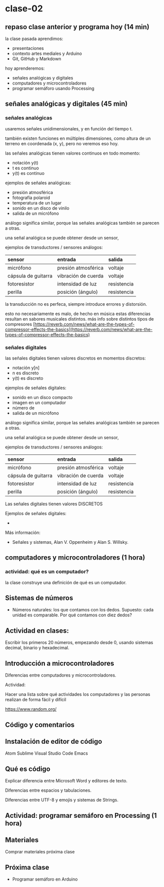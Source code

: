 # clase-02

## repaso clase anterior y programa hoy (14 min)

la clase pasada aprendimos:

* presentaciones 
* contexto artes mediales y Arduino
* Git, GitHub y Markdown

hoy aprenderemos:

* señales analógicas y digitales
* computadores y microcontroladores
* programar semáforo usando Processing

## señales analógicas y digitales (45 min)

### señales analógicas

usaremos señales unidimensionales, y en función del tiempo t.

también existen funciones en múltiples dimensiones, como
altura de un terreno en coordenada (x, y), pero no veremos eso hoy.

las señales analógicas tienen valores continuos en todo momento:

* notación y(t)
* t es continuo
* y(t) es continuo

ejemplos de señales analógicas:

* presión atmosférica
* fotografía polaroid
* temperatura de un lugar
* sonido en un disco de vinilo
* salida de un micrófono

análogo significa similar, porque las señales analógicas también se parecen a otras.

una señal analógica se puede obtener desde un sensor,

ejemplos de transductores / sensores análogos:

| sensor              | entrada             | salida      |
| :------------------ | :------------------ | :---------- |
| micrófono           | presión atmosférica | voltaje     |
| cápsula de guitarra | vibración de cuerda | voltaje     |
| fotoresistor        | intensidad de luz   | resistencia |
| perilla             | posición (ángulo)   | resistencia |

la transducción no es perfeca, siempre introduce errores y distorsión.

esto no necesariamente es malo, de hecho en música estas diferencias resultan en sabores musicales distintos. más info sobre distintos tipos de compresores [https://reverb.com/news/what-are-the-types-of-compressor-effects-the-basics](https://reverb.com/news/what-are-the-types-of-compressor-effects-the-basics)

### señales digitales

las señales digitales tienen valores discretos en momentos discretos:

* notación y[n]
* n es discreto
* y(t) es discreto

ejemplos de señales digitales:

* sonido en un disco compacto
* imagen en un computador
* número de  
* salida de un micrófono

análogo significa similar, porque las señales analógicas también se parecen a otras.

una señal analógica se puede obtener desde un sensor,

ejemplos de transductores / sensores análogos:

| sensor              | entrada             | salida      |
| :------------------ | :------------------ | :---------- |
| micrófono           | presión atmosférica | voltaje     |
| cápsula de guitarra | vibración de cuerda | voltaje     |
| fotoresistor        | intensidad de luz   | resistencia |
| perilla             | posición (ángulo)   | resistencia |


Las señales digitales tienen valores DISCRETOS

Ejemplos de señales digitales:

* 

Más información:

* Señales y sistemas, Alan V. Oppenheim y Alan S. Willsky.

## computadores y microcontroladores (1 hora)

### actividad: qué es un computador?

la clase construye una definición de qué es un computador.

## Sistemas de números

* Números naturales: los que contamos con los dedos. Supuesto: cada unidad es comparable.
Por qué contamos con diez dedos?

## Actividad en clases:

Escribir los primeros 20 números, empezando desde 0, usando sistemas decimal, binario y hexadecimal.


## Introducción a microcontroladores

Diferencias entre computadores y microcontroladores.

Actividad: 

Hacer una lista sobre qué actividades los computadores y las personas
realizan de forma fácil y difícil

https://www.random.org/

## Código y comentarios

## Instalación de editor de código

Atom
Sublime
Visual Studio Code
Emacs

## Qué es código

Explicar diferencia entre Microsoft Word y editores de texto.

Diferencias entre espacios y tabulaciones.

Diferencias entre UTF-8 y emojis y sistemas de Strings.

## Actividad: programar semáforo en Processing (1 hora)

## Materiales

Comprar materiales próxima clase

## Próxima clase

* Programar semáforo en Arduino



